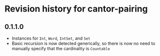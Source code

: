 # Revision history for cantor-pairing

## 0.1.1.0

- Instances for `Int`, `Word`, `IntSet`, and `Set`
- Basic recursion is now detected generically, so there is now no need to manually specify that the cardinality is `Countable`

